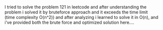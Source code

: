 I tried to solve the problem 121 in leetcode and after understanding the problem i solved it by bruteforce approach and it exceeds the time limit (time complexity O(n^2)) and after analyzing i learned to solve it in O(n), and i've provided both the brute force and optimized solution here....

